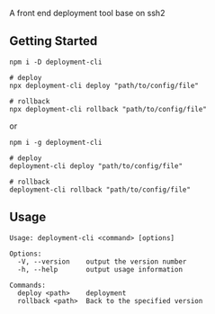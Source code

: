 A front end deployment tool base on ssh2

## Getting Started
```
npm i -D deployment-cli

# deploy
npx deployment-cli deploy "path/to/config/file"

# rollback
npx deployment-cli rollback "path/to/config/file"
```
or
```
npm i -g deployment-cli

# deploy
deployment-cli deploy "path/to/config/file"

# rollback
deployment-cli rollback "path/to/config/file"
```


## Usage
```
Usage: deployment-cli <command> [options]

Options:
  -V, --version    output the version number
  -h, --help       output usage information

Commands:
  deploy <path>    deployment
  rollback <path>  Back to the specified version
```
